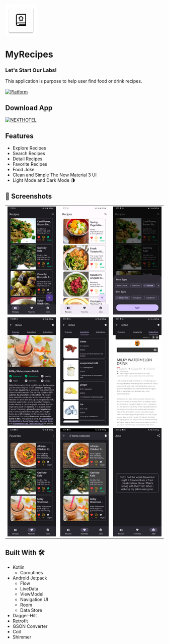 <img src="media/logo.png" alt="next hotel logo" width="100"/>

# **MyRecipes**

### Let's Start Our Labs!

This application is purpose to help user find food or drink recipes.<br><br>
[![Platform](https://img.shields.io/badge/platform-Android-green.svg)](http://developer.android.com/index.html) 


## Download App

[![NEXTHOTEL](https://img.shields.io/badge/MyRecipes-APK-red.svg?style=for-the-badge&logo=android)](https://github.com/Next-Hotel/NextHotel-APP/releases/download/v1.0.0/app-debug.apk)

## Features
- Explore Recipes
- Search Recipes
- Detail Recipes
- Favorite Recipes
- Food Joke
- Clean and Simple The New Material 3 UI
- Light Mode and Dark Mode 🌗

## 📸 Screenshots
||||
|:----------------------------------------:|:-----------------------------------------:|:-----------------------------------------: |
| ![](media/home.jpg) | ![](media/light.jpg) | ![](media/filter.jpg) |
| ![](media/detail.jpg) | ![](media/ingredients.jpg) | ![](media/instruction.jpg) |
| ![](media/favorite.jpg) | ![](media/selected.jpg) | ![](media/joke.jpg) |

## Built With 🛠
- Kotlin
    - Coroutines
- Android Jetpack
    - Flow
    - LiveData
    - ViewModel
    - Navigation UI
    - Room
    - Data Store
- Dagger-Hilt
- Retrofit
- GSON Converter
- Coil
- Shimmer
